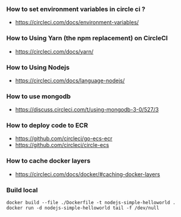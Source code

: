 
### How to set environment variables in circle ci ?

  - https://circleci.com/docs/environment-variables/

### How to Using Yarn (the npm replacement) on CircleCI

  - https://circleci.com/docs/yarn/

### How to Using Nodejs

  - https://circleci.com/docs/language-nodejs/

### How to use mongodb

  - https://discuss.circleci.com/t/using-mongodb-3-0/527/3

### How to deploy code to ECR

  - https://github.com/circleci/go-ecs-ecr
  - https://github.com/circleci/circle-ecs

### How to cache docker layers

  - https://circleci.com/docs/docker/#caching-docker-layers

### Build local

```
docker build --file ./Dockerfile -t nodejs-simple-helloworld .
docker run -d nodejs-simple-helloworld tail -f /dev/null
```
